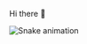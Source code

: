 Hi there 👋

 ![Snake animation](https://github.com/DiogoTorrinhas/DiogoTorrinhas/blob/output/github-contribution-grid-snake.svg)
